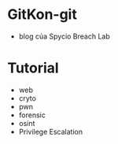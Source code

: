 # GitKon-git
- blog của Spycio Breach Lab 
# Tutorial
- web
- cryto
- pwn
- forensic
- osint
- Privilege Escalation
